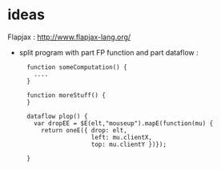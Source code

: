 # ideas

Flapjax : http://www.flapjax-lang.org/
  * split program with part FP function and part dataflow :
    ```
      function someComputation() {
        ....
      }
      
      function moreStuff() {
      }
      
      dataflow plop() {
        var dropEE = $E(elt,"mouseup").mapE(function(mu) {
          return oneE({ drop: elt,
                        left: mu.clientX,
                        top: mu.clientY })});
                      
      }
    ```
